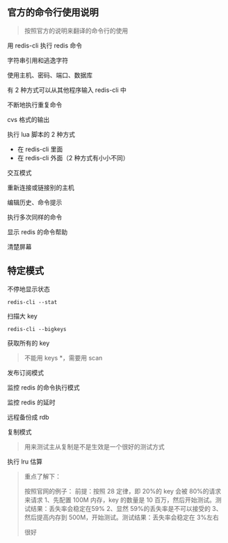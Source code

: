 
## 官方的命令行使用说明

> 按照官方的说明来翻译的命令行的使用

用 redis-cli 执行 redis 命令

字符串引用和逃逸字符

使用主机、密码、端口、数据库

有 2 种方式可以从其他程序输入 redis-cli 中

不断地执行重复命令

cvs 格式的输出

执行 lua 脚本的 2 种方式
* 在 redis-cli 里面
* 在 redis-cli 外面（2 种方式有小小不同）

交互模式

重新连接或链接别的主机

编辑历史、命令提示

执行多次同样的命令

显示 redis 的命令帮助

清楚屏幕

## 特定模式

不停地显示状态

```shell
redis-cli --stat
```

扫描大 key

```shell
redis-cli --bigkeys
```

获取所有的 key

> 不能用 keys *，需要用 scan

发布订阅模式

监控 redis 的命令执行模式

监控 redis 的延时

远程备份成 rdb

复制模式

> 用来测试主从复制是不是生效是一个很好的测试方式

执行 lru 估算

> 重点了解下：
> 
> 按照官网的例子：
> 前提：按照 28 定律，即 20%的 key 会被 80%的请求来请求
> 1、先配置 100M 内存，key 的数量是 10 百万，然后开始测试。测试结果：丢失率会稳定在59%
> 2、显然 59%的丢失率是不可以接受的
> 3、然后提高内存到 500M，开始测试。测试结果：丢失率会稳定在 3%左右
> 
> 很好